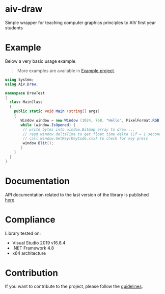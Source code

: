 # aiv-draw
Simple wrapper for teaching computer graphics principles to AIV first year students

# Example
Below a very basic usage example.

> More examples are available in [Example project](./Example).

```csharp
using System;
using Aiv.Draw;

namespace DrawTest
{
  class MainClass
  {
    public static void Main (string[] args)
    {
       Window window = new Window (1024, 768, "Hello", PixelFormat.RGB);
       while (window.IsOpened) {
        // write bytes into window.Bitmap array to draw ...
        // read window.deltaTime to get float time delta (1f = 1 second)
        // call window.GetKey(KeyCode.xxx) to check for key press
        window.Blit();
       }
    }
  }
}
```

# Documentation
API documentation related to the last version of the library is published [here](http://aiv01.github.io/aiv-draw/).

# Compliance
Library tested on:
* Visual Studio 2019 v16.6.4
* .NET Framework 4.8
* x64 architecture

# Contribution
If you want to contribute to the project, please follow the [guidelines](CONTRIBUTING.md).